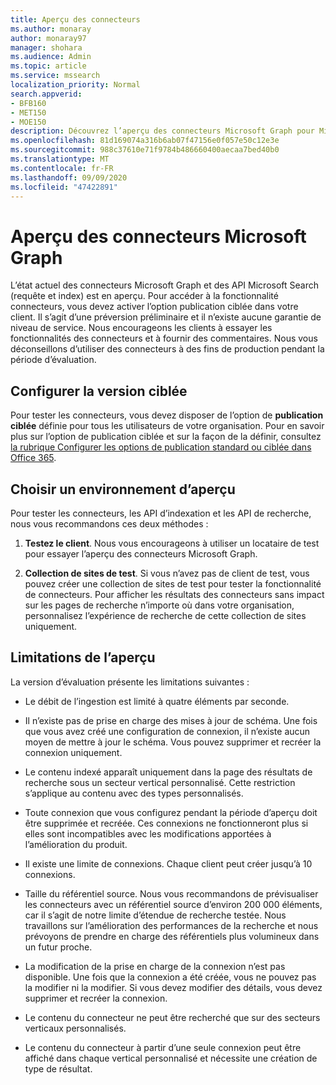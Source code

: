 ```yaml
---
title: Aperçu des connecteurs
ms.author: monaray
author: monaray97
manager: shohara
ms.audience: Admin
ms.topic: article
ms.service: mssearch
localization_priority: Normal
search.appverid:
- BFB160
- MET150
- MOE150
description: Découvrez l’aperçu des connecteurs Microsoft Graph pour Microsoft Search.
ms.openlocfilehash: 81d169074a316b6ab07f47156e0f057e50c12e3e
ms.sourcegitcommit: 988c37610e71f9784b486660400aecaa7bed40b0
ms.translationtype: MT
ms.contentlocale: fr-FR
ms.lasthandoff: 09/09/2020
ms.locfileid: "47422891"
---
```

# <a name="microsoft-graph-connectors-preview"></a>Aperçu des connecteurs Microsoft Graph

L’état actuel des connecteurs Microsoft Graph et des API Microsoft Search (requête et index) est en aperçu. Pour accéder à la fonctionnalité connecteurs, vous devez activer l’option publication ciblée dans votre client. Il s’agit d’une préversion préliminaire et il n’existe aucune garantie de niveau de service. Nous encourageons les clients à essayer les fonctionnalités des connecteurs et à fournir des commentaires. Nous vous déconseillons d’utiliser des connecteurs à des fins de production pendant la période d’évaluation.

## <a name="set-up-targeted-release"></a>Configurer la version ciblée

Pour tester les connecteurs, vous devez disposer de l’option de **publication ciblée** définie pour tous les utilisateurs de votre organisation. Pour en savoir plus sur l’option de publication ciblée et sur la façon de la définir, consultez [la rubrique Configurer les options de publication standard ou ciblée dans Office 365](https://docs.microsoft.com/office365/admin/manage/release-options-in-office-365?view=o365-worldwide).

## <a name="choose-a-preview-environment"></a>Choisir un environnement d’aperçu

Pour tester les connecteurs, les API d’indexation et les API de recherche, nous vous recommandons ces deux méthodes :

1. **Testez le client**.  Nous vous encourageons à utiliser un locataire de test pour essayer l’aperçu des connecteurs Microsoft Graph.

2. **Collection de sites de test**. Si vous n’avez pas de client de test, vous pouvez créer une collection de sites de test pour tester la fonctionnalité de connecteurs. Pour afficher les résultats des connecteurs sans impact sur les pages de recherche n’importe où dans votre organisation, personnalisez l’expérience de recherche de cette collection de sites uniquement.

## <a name="preview-limitations"></a>Limitations de l’aperçu

La version d’évaluation présente les limitations suivantes :

* Le débit de l’ingestion est limité à quatre éléments par seconde.

* Il n’existe pas de prise en charge des mises à jour de schéma. Une fois que vous avez créé une configuration de connexion, il n’existe aucun moyen de mettre à jour le schéma. Vous pouvez supprimer et recréer la connexion uniquement.

* Le contenu indexé apparaît uniquement dans la page des résultats de recherche sous un secteur vertical personnalisé. Cette restriction s’applique au contenu avec des types personnalisés.

* Toute connexion que vous configurez pendant la période d’aperçu doit être supprimée et recréée. Ces connexions ne fonctionneront plus si elles sont incompatibles avec les modifications apportées à l’amélioration du produit.

* Il existe une limite de connexions. Chaque client peut créer jusqu’à 10 connexions.

* Taille du référentiel source. Nous vous recommandons de prévisualiser les connecteurs avec un référentiel source d’environ 200 000 éléments, car il s’agit de notre limite d’étendue de recherche testée. Nous travaillons sur l’amélioration des performances de la recherche et nous prévoyons de prendre en charge des référentiels plus volumineux dans un futur proche.

* La modification de la prise en charge de la connexion n’est pas disponible. Une fois que la connexion a été créée, vous ne pouvez pas la modifier ni la modifier. Si vous devez modifier des détails, vous devez supprimer et recréer la connexion.

* Le contenu du connecteur ne peut être recherché que sur des secteurs verticaux personnalisés.

* Le contenu du connecteur à partir d’une seule connexion peut être affiché dans chaque vertical personnalisé et nécessite une création de type de résultat.
